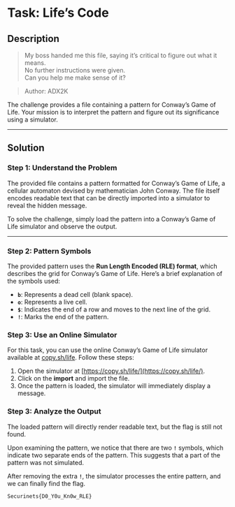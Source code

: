 # Task: Life’s Code

## Description
> My boss handed me this file, saying it’s critical to figure out what it means.  
> No further instructions were given.  
> Can you help me make sense of it?

> Author: ADX2K

The challenge provides a file containing a pattern for Conway’s Game of Life. Your mission is to interpret the pattern and figure out its significance using a simulator.

---

## Solution

### Step 1: Understand the Problem
The provided file contains a pattern formatted for Conway’s Game of Life, a cellular automaton devised by mathematician John Conway. The file itself encodes readable text that can be directly imported into a simulator to reveal the hidden message.

To solve the challenge, simply load the pattern into a Conway’s Game of Life simulator and observe the output.

---
### Step 2: Pattern Symbols
The provided pattern uses the **Run Length Encoded (RLE) format**, which describes the grid for Conway’s Game of Life. Here’s a brief explanation of the symbols used:

- **`b`**: Represents a dead cell (blank space).  
- **`o`**: Represents a live cell.  
- **`$`**: Indicates the end of a row and moves to the next line of the grid.  
- **`!`**: Marks the end of the pattern.

### Step 3: Use an Online Simulator
For this task, you can use the online Conway’s Game of Life simulator available at [copy.sh/life](https://copy.sh/life/). Follow these steps:

1. Open the simulator at [https://copy.sh/life/](https://copy.sh/life/).
2. Click on the **import** and import the file.
3. Once the pattern is loaded, the simulator will immediately display a message.


### Step 3: Analyze the Output
The loaded pattern will directly render readable text, but the flag is still not found. 

Upon examining the pattern, we notice that there are two **`!`** symbols, which indicate two separate ends of the pattern. This suggests that a part of the pattern was not simulated.

After removing the extra **`!`**, the simulator processes the entire pattern, and we can finally find the flag.


``Securinets{D0_Y0u_Kn0w_RLE}``
